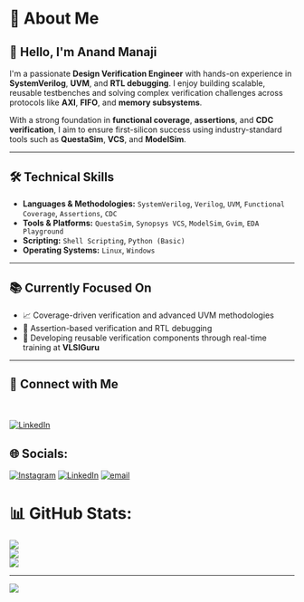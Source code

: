 # 💫 About Me

## 👋 Hello, I'm **Anand Manaji**

I'm a passionate **Design Verification Engineer** with hands-on experience in **SystemVerilog**, **UVM**, and **RTL debugging**. I enjoy building scalable, reusable testbenches and solving complex verification challenges across protocols like **AXI**, **FIFO**, and **memory subsystems**.

With a strong foundation in **functional coverage**, **assertions**, and **CDC verification**, I aim to ensure first-silicon success using industry-standard tools such as **QuestaSim**, **VCS**, and **ModelSim**.

---

## 🛠️ Technical Skills

- **Languages & Methodologies:** `SystemVerilog`, `Verilog`, `UVM`, `Functional Coverage`, `Assertions`, `CDC`  
- **Tools & Platforms:** `QuestaSim`, `Synopsys VCS`, `ModelSim`, `Gvim`, `EDA Playground`  
- **Scripting:** `Shell Scripting`, `Python (Basic)`  
- **Operating Systems:** `Linux`, `Windows`

---

## 📚 Currently Focused On

- 📈 Coverage-driven verification and advanced UVM methodologies  
- 🧠 Assertion-based verification and RTL debugging  
- 🧩 Developing reusable verification components through real-time training at **VLSIGuru**

---

## 🔗 Connect with Me
<br><br>[![LinkedIn](https://img.shields.io/badge/LinkedIn-Anand%20Manaji-blue?logo=linkedin)](https://www.linkedin.com/in/anand-manaji/)<br>


## 🌐 Socials:
[![Instagram](https://img.shields.io/badge/Instagram-%23E4405F.svg?logo=Instagram&logoColor=white)](https://instagram.com/anandmanjai8088) [![LinkedIn](https://img.shields.io/badge/LinkedIn-%230077B5.svg?logo=linkedin&logoColor=white)](https://linkedin.com/in/anandmanaji) [![email](https://img.shields.io/badge/Email-D14836?logo=gmail&logoColor=white)](mailto:anandmanaji8088@gmail.com) 
# 📊 GitHub Stats:
![](https://github-readme-stats.vercel.app/api?username=Anandmanaji&theme=dark&hide_border=false&include_all_commits=false&count_private=false)<br/>
![](https://nirzak-streak-stats.vercel.app/?user=Anandmanaji&theme=dark&hide_border=false)<br/>
![](https://github-readme-stats.vercel.app/api/top-langs/?username=Anandmanaji&theme=dark&hide_border=false&include_all_commits=false&count_private=false&layout=compact)

---
[![](https://visitcount.itsvg.in/api?id=Anandmanaji&icon=0&color=0)](https://visitcount.itsvg.in)

<!-- Proudly created with GPRM ( https://gprm.itsvg.in ) -->
